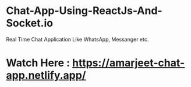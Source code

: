 # Chat-App-Using-ReactJs-And-Socket.io

Real Time Chat Application Like WhatsApp, Messanger etc.


# Watch Here : https://amarjeet-chat-app.netlify.app/

